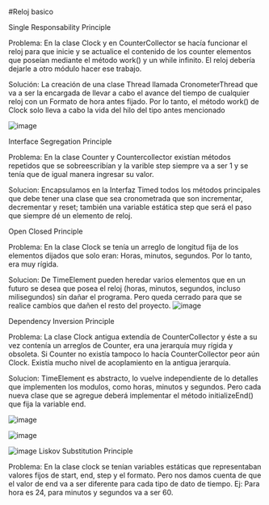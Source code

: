 #Reloj basico

Single Responsability Principle 

Problema: En la clase Clock y en CounterCollector se hacía funcionar el reloj para que inicie y se actualice el contenido de los counter elementos que poseían mediante el método work() y un while infinito. El reloj debería dejarle a otro módulo hacer ese trabajo. 


Solución: La creación de una clase Thread llamada CronometerThread que va a ser la encargada de llevar a cabo el avance del tiempo de cualquier reloj con un Formato de hora antes fijado. Por lo tanto, el método work() de Clock solo lleva a cabo la vida del hilo del tipo antes mencionado 

![image](https://user-images.githubusercontent.com/73257661/99893730-cdb28780-2c4f-11eb-83b5-90227e217182.png)

Interface Segregation Principle 

Problema: En la clase Counter y Countercollector existían métodos repetidos que se sobreescribían y la varible step siempre va a ser 1 y se tenía que de igual manera ingresar su valor. 


Solucion: Encapsulamos en la Interfaz Timed todos los métodos principales que debe tener una clase que sea cronometrada que son incrementar, decrementar y reset; también una variable estática step que será el paso que siempre dé un elemento de reloj. 


Open Closed Principle 

Problema: En la clase Clock se tenía un arreglo de longitud fija de los elementos dijados que solo eran: Horas, minutos, segundos. Por lo tanto, era muy rígida. 


Solucion: De TimeElement pueden heredar varios elementos que en un futuro se desea que posea el reloj (horas, minutos, segundos, incluso milisegundos) sin dañar el programa. Pero queda cerrado para que se realice cambios que dañen el resto del proyecto. 
![image](https://user-images.githubusercontent.com/73257661/99893541-06059600-2c4f-11eb-97cf-4823fbb185c2.png)

Dependency Inversion Principle 

Problema: La clase Clock antigua extendía de CounterCollector y éste a su vez contenía un arreglos de Counter, era una jerarquía muy rígida y obsoleta. Si Counter no existía tampoco lo hacía CounterCollector peor aún Clock. Existía mucho nivel de acoplamiento en la antigua jerarquía. 

Solucion:  TimeElement es abstracto, lo vuelve independiente de lo detalles que implementen los modulos, como horas, minutos y segundos. Pero cada nueva clase que se agregue deberá implementar el método initializeEnd() que fija la variable end.


![image](https://user-images.githubusercontent.com/73257661/99893595-714f6800-2c4f-11eb-927b-82c84a34fced.png)


![image](https://user-images.githubusercontent.com/73257661/99893599-8af0af80-2c4f-11eb-9859-6b90a1a36986.png)


![image](https://user-images.githubusercontent.com/73257661/99893654-a8257e00-2c4f-11eb-9e89-fa99d1ff280e.png)
Liskov Substitution Principle 

Problema: En la clase clock se tenían variables estáticas que representaban valores fijos de start, end, step y el formato. Pero nos damos cuenta de que el valor de end va a ser diferente para cada tipo de dato de tiempo. Ej: Para hora es 24, para minutos y segundos va a ser 60.  
